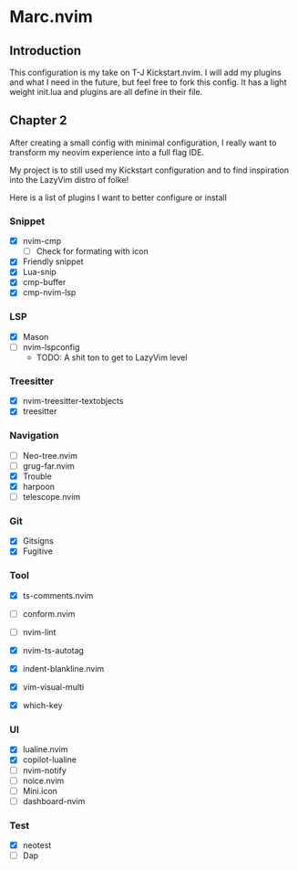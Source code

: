 # Marc.nvim
## Introduction
This configuration is my take on T-J Kickstart.nvim. I will add my plugins and what I need in the future, but feel free to fork this config. It has a light weight init.lua and plugins are all define in their file. 

## Chapter 2 
After creating a small config with minimal configuration, I really want to transform my neovim experience into a full flag IDE.

My project is to still used my Kickstart configuration and to find inspiration into the LazyVim distro of folke!

Here is a list of plugins I want to better configure or install

### Snippet
- [x] nvim-cmp 
  - [ ] Check for formating with icon
- [X] Friendly snippet 
- [X] Lua-snip
- [X] cmp-buffer
- [X] cmp-nvim-lsp

### LSP
- [X] Mason
- [ ] nvim-lspconfig
  - TODO: A shit ton to get to LazyVim level

### Treesitter
- [X] nvim-treesitter-textobjects
- [X] treesitter

### Navigation
- [ ] Neo-tree.nvim
- [ ] grug-far.nvim
- [X] Trouble
- [X] harpoon
- [ ] telescope.nvim

### Git
- [X] Gitsigns
- [X] Fugitive

### Tool
- [X] ts-comments.nvim
- [ ] conform.nvim
- [ ] nvim-lint
- [X] nvim-ts-autotag
- [X] indent-blankline.nvim
- [X] vim-visual-multi 
- [X] which-key


### UI
- [X] lualine.nvim
- [X] copilot-lualine
- [ ] nvim-notify
- [ ] noice.nvim
- [ ] Mini.icon
- [ ] dashboard-nvim

### Test
- [X] neotest
- [ ] Dap
